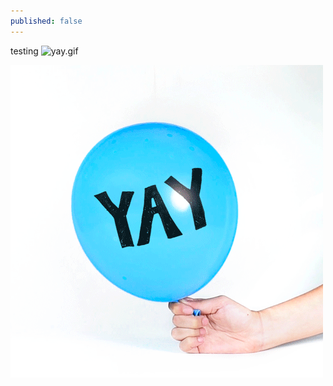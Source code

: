 ```yaml
---
published: false
---
```


testing ![yay.gif]({{site.baseurl}}/media/yay.gif)

![yay.gif](/media/yay.gif)
